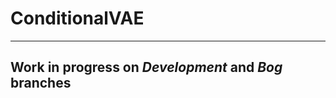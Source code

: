 # ConditionalVAE

------------------
Work in progress on *Development* and *Bog* branches
-----------------
